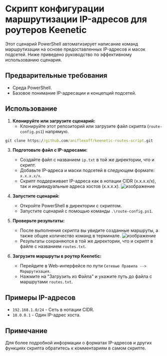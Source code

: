 # Скрипт конфигурации маршрутизации IP-адресов для роутеров Keenetic

Этот сценарий PowerShell автоматизирует написание команд маршрутизации на основе предоставленных IP-адресов и масок подсетей. Ниже приведено руководство по эффективному использованию сценария.

## Предварительные требования
- Среда PowerShell.
- Базовое понимание IP-адресации и концепций подсетей.

## Использование

1. **Клонируйте или загрузите сценарий:**
   - Клонируйте этот репозиторий или загрузите файл скрипта (`route-config.ps1`) напрямую.

```cmd
git clone https://github.com/aniflexoff/keenetic-routes-script.git
```

3. **Подготовьте файл с IP-адресами:**
   - Создайте файл с названием `ip.txt` в той же директории, что и скрипт.
   - Добавьте IP-адреса и маски подсетей в следующем формате: `x.x.x.x/x`.
   - Скрипт поддерживает IP-адреса как в нотации CIDR (x.x.x.x/x), так и индивидуальные адреса хостов (x.x.x.x).
     ![изображение](https://github.com/aniflexoff/keenetic-routes-script/assets/103222642/97791b5c-86c7-4cfc-a062-5c7a85d6ae57)

4. **Запустите сценарий:**
   - Откройте PowerShell в директории с скриптом.
   - Запустите сценарий с помощью команды `.\route-config.ps1`.

5. **Проверьте результаты:**
   - После выполнения скрипта вы увидите созданные маршруты, а также общее количество команд в терминале.
     ![изображение](https://github.com/aniflexoff/keenetic-routes-script/assets/103222642/f05fa14c-e64f-49d2-95da-26f8268f4ad1)
   - Результаты сохраняются в той же директории, что и скрипт в файле с названием `routes.txt`.

6. **Загрузите маршруты в роутер Keenetic:**
   - Перейдите в Web-интерфейсе по пути `Сетевые Правила --> Маршрутизация`.
   - Нажмите на "Загрузить из Файла" и укажите путь до файла с маршрутами `routes.txt`.

## Примеры IP-адресов

- `192.168.1.0/24` - Сеть в нотации CIDR.
- `10.0.0.1` - Один IP-адрес хоста.

## Примечание
Для более подробной информации о форматах IP-адресов и других функциях скрипта обратитесь к комментариям в самом скрипте.
